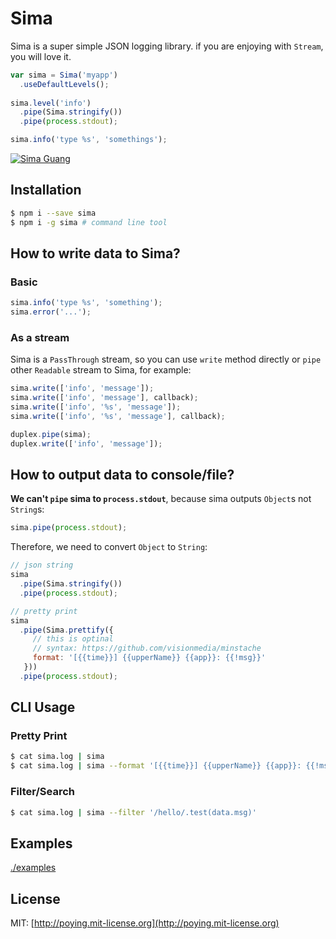 Sima
====

Sima is a super simple JSON logging library. if you are enjoying with `Stream`, you will love it.

```javascript
var sima = Sima('myapp')
  .useDefaultLevels();
  
sima.level('info')
  .pipe(Sima.stringify())
  .pipe(process.stdout);

sima.info('type %s', 'somethings');
```

[![Sima Guang](http://upload.wikimedia.org/wikipedia/commons/thumb/0/08/Sima_Guang_of_Song.jpg/1280px-Sima_Guang_of_Song.jpg)](http://www.wikiwand.com/en/Sima_Guang)

## Installation

```bash
$ npm i --save sima
$ npm i -g sima # command line tool
```

## How to write data to Sima?

### Basic

```javascript
sima.info('type %s', 'something');
sima.error('...');
```

### As a stream

Sima is a `PassThrough` stream, so you can use `write` method directly or `pipe` other `Readable` stream to Sima, for example:

```javascript
sima.write(['info', 'message']);
sima.write(['info', 'message'], callback);
sima.write(['info', '%s', 'message']);
sima.write(['info', '%s', 'message'], callback);

duplex.pipe(sima);
duplex.write(['info', 'message']);
```

## How to output data to console/file?

__We can't `pipe` sima to `process.stdout`__, because sima outputs `Object`s not `String`s:

```javascript
sima.pipe(process.stdout);
```

Therefore, we need to convert `Object` to `String`:

```javascript
// json string
sima
  .pipe(Sima.stringify())
  .pipe(process.stdout);

// pretty print 
sima
  .pipe(Sima.prettify({
     // this is optinal
     // syntax: https://github.com/visionmedia/minstache
     format: '[{{time}}] {{upperName}} {{app}}: {{!msg}}'
   }))
  .pipe(process.stdout);
```

## CLI Usage

### Pretty Print

```bash
$ cat sima.log | sima
$ cat sima.log | sima --format '[{{time}}] {{upperName}} {{app}}: {{!msg}}'
```

### Filter/Search

```bash
$ cat sima.log | sima --filter '/hello/.test(data.msg)'
```

## Examples

[./examples](./examples)

## License

MIT: [http://poying.mit-license.org](http://poying.mit-license.org)
